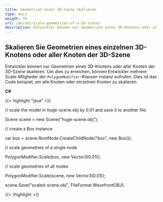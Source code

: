 ```yaml
---
title: Geometrien einer 3D-Szene skalieren
type: docs
weight: 70
url: /de/net/scale-geometries-of-a-3d-scene/
description: Entwickler können nur Geometrien eines 3D-Knotens oder aller Knoten der 3D-Szene skalieren. Um dies zu erreichen, können Entwickler mehrere Scale-Mitglieder der PolygonModifier-Klassen instanz aufrufen.
---
```

##  **Skalieren Sie Geometrien eines einzelnen 3D-Knotens oder aller Knoten der 3D-Szene**
Entwickler können nur Geometrien eines 3D-Knotens oder aller Knoten der 3D-Szene skalieren. Um dies zu erreichen, können Entwickler mehrere Scale-Mitglieder der `PolygonModifier`-Klassen instanz aufrufen. Dies ist das Code beispiel, um alle Knoten oder einzelnen Knoten zu skalieren:



**C#**

{{< highlight "java" >}}

 // scale the model in huge-scene.obj by 0.01 and save it to another file:

Scene scene = new Scene("huge-scene.obj");

// create a Box instance

var box = scene.RootNode.CreateChildNode("box", new Box());

// scale geometries of a single node

PolygonModifier.Scale(box, new Vector3(0.01));

// scale geometries of all nodes

PolygonModifier.Scale(scene, new Vector3(0.01));

scene.Save("scaled-scene.obj", FileFormat.WavefrontOBJ);

{{< /highlight >}}
